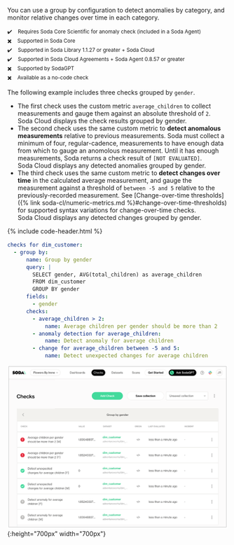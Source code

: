 You can use a group by configuration to detect anomalies by category, and monitor relative changes over time in each category. 

<small>✔️ &nbsp;&nbsp; Requires Soda Core Scientific for anomaly check (included in a Soda Agent)</small><br />
<small>✖️ &nbsp;&nbsp; Supported in Soda Core</small><br />
<small>✔️ &nbsp;&nbsp; Supported in Soda Library 1.1.27 or greater + Soda Cloud</small><br />
<small>✔️ &nbsp;&nbsp; Supported in Soda Cloud Agreements + Soda Agent 0.8.57 or greater</small><br />
<small>✖️ &nbsp;&nbsp; Supported by SodaGPT</small><br />
<small>✖️ &nbsp;&nbsp; Available as a no-code check</small>
<br />

The following example includes three checks grouped by `gender`.
* The first check uses the custom metric `average_children` to collect measurements and gauge them against an absolute threshold of `2`. <br />Soda Cloud displays the check results grouped by gender.
* The second check uses the same custom metric to **detect anomalous measurements** relative to previous measurements. Soda must collect a minimum of four, regular-cadence, measurements to have enough data from which to gauge an anomolous measurement. Until it has enough measurements, Soda returns a check result of `[NOT EVALUATED]`.<br /> Soda Cloud displays any detected anomalies grouped by gender.
* The third check uses the same custom metric to **detect changes over time** in the calculated average measurement, and gauge the measurement against a threshold of `between -5 and 5` relative to the previously-recorded measurement. See [Change-over-time thresholds]({% link soda-cl/numeric-metrics.md %}#change-over-time-thresholds) for supported syntax variations for change-over-time checks.<br /> Soda Cloud displays any detected changes grouped by gender.

{% include code-header.html %}
```yaml
checks for dim_customer:
  - group by:
      name: Group by gender
      query: |
        SELECT gender, AVG(total_children) as average_children
        FROM dim_customer
        GROUP BY gender
      fields:
        - gender
      checks:
        - average_children > 2:
            name: Average children per gender should be more than 2
        - anomaly detection for average_children:
            name: Detect anomaly for average children
        - change for average_children between -5 and 5:
            name: Detect unexpected changes for average children
```

![group-anomaly](/assets/images/group-anomaly.png){:height="700px" width="700px"}